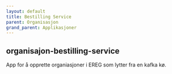 ```yaml
---
layout: default
title: Bestilling Service
parent: Organisasjon
grand_parent: Applikasjoner
---
```


## organisajon-bestilling-service
App for å opprette organiasjoner i EREG som lytter fra en kafka kø.
